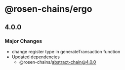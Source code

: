 # @rosen-chains/ergo

## 4.0.0

### Major Changes

- change register type in generateTransaction function
- Updated dependencies
  - @rosen-chains/abstract-chain@4.0.0

